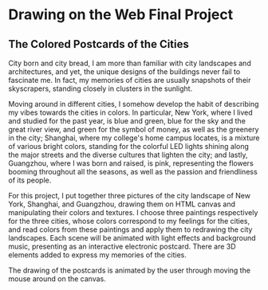# Drawing on the Web Final Project
## The Colored Postcards of the Cities

City born and city bread, I am more than familiar with city landscapes and architectures, and yet, the unique designs of the buildings never fail to fascinate me. In fact, my memories of cities are usually snapshots of their skyscrapers, standing closely in clusters in the sunlight.

Moving around in different cities, I somehow develop the habit of describing my vibes towards the cities in colors. In particular, New York, where I lived and studied for the past year, is blue and green, blue for the sky and the great river view, and green for the symbol of money, as well as the greenery in the city; Shanghai, where my college's home campus locates, is a mixture of various bright colors, standing for the colorful LED lights shining along the major streets and the diverse cultures that lighten the city; and lastly, Guangzhou, where I was born and raised, is pink, representing the flowers booming throughout all the seasons, as well as the passion and friendliness of its people.

For this project, I put together three pictures of the city landscape of New York, Shanghai, and Guangzhou, drawing them on HTML canvas and manipulating their colors and textures. I choose three paintings respectively for the three cities, whose colors correspond to my feelings for the cities, and read colors from these paintings and apply them to redrawing the city landscapes. Each scene will be animated with light effects and background music, presenting as an interactive electronic postcard. There are 3D elements added to express my memories of the cities.

The drawing of the postcards is animated by the user through moving the mouse around on the canvas.

